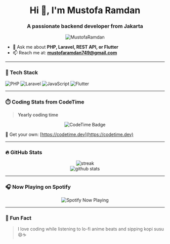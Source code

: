 <h1 align="center">Hi 👋, I'm Mustofa Ramdan</h1>
<h3 align="center">A passionate backend developer from Jakarta</h3>

<p align="center">
  <img src="https://komarev.com/ghpvc/?username=MustofaRamdan&label=Profile%20views&color=0e75b6&style=flat" alt="MustofaRamdan" />
</p>

- 💬 Ask me about **PHP, Laravel, REST API, or Flutter**
- 📫 Reach me at: **mustofaramdan749@gmail.com**

---

### 🧰 Tech Stack
![PHP](https://img.shields.io/badge/-PHP-777BB4?style=for-the-badge&logo=php&logoColor=white)
![Laravel](https://img.shields.io/badge/-Laravel-F55247?style=for-the-badge&logo=laravel&logoColor=white)
![JavaScript](https://img.shields.io/badge/-JavaScript-F7DF1E?style=for-the-badge&logo=javascript&logoColor=black)
![Flutter](https://img.shields.io/badge/-Flutter-02569B?style=for-the-badge&logo=flutter&logoColor=white)

---

### ⏱️ Coding Stats from CodeTime

> **Yearly coding time**

<p align="center">
<img href="https://codetime.dev" alt="CodeTime Badge" src="https://img.shields.io/endpoint?style=social&color=&url=https%3A%2F%2Fapi.codetime.dev%2Fv3%2Fusers%2Fshield%3Fuid%3D32809">
</p>

🔗 Get your own: [https://codetime.dev](https://codetime.dev)

---

### 🔥 GitHub Stats

<p align="center">
  <img src="https://github-readme-streak-stats.herokuapp.com?user=MustofaRamdan&theme=tokyonight&hide_border=true" alt="streak" />
  <br />
  <img src="https://github-readme-stats.vercel.app/api?username=MustofaRamdan&show_icons=true&theme=tokyonight&hide_border=true" alt="github stats" />
</p>

---

### 🎧 Now Playing on Spotify

<p align="center">
  <img src="https://spotify-github-profile.kittinanx.com/api/view.svg?uid=31u7r5gkt5xhp5dpne44l7fhrn6e&cover_image=true&theme=default&show_offline=true&background_color=121212&interchange=true&bar_color_cover=true" alt="Spotify Now Playing" />
</p>

---

### 📌 Fun Fact

> I love coding while listening to lo-fi anime beats and sipping kopi susu 😄☕
